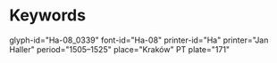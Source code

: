 # Keywords
glyph-id="Ha-08_0339"
font-id="Ha-08"
printer-id="Ha"
printer="Jan Haller"
period="1505–1525"
place="Kraków"
PT plate="171"
